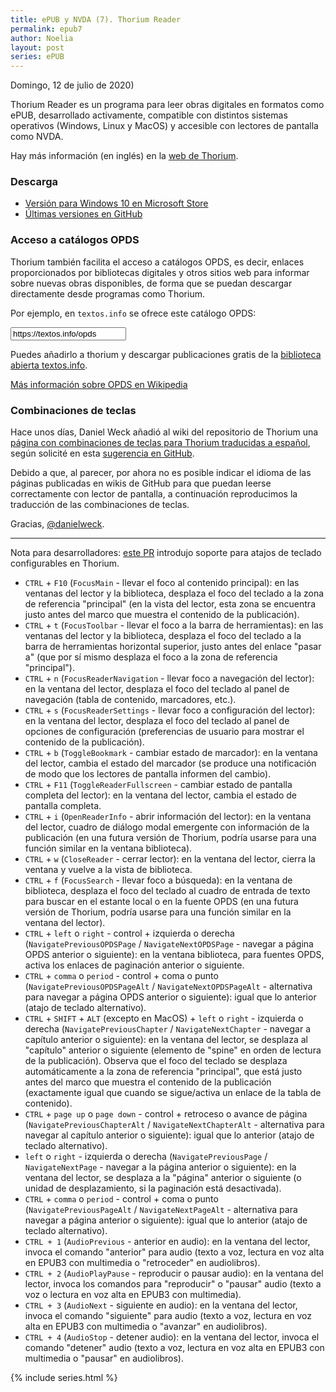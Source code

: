 ```yaml
---
title: ePUB y NVDA (7). Thorium Reader
permalink: epub7
author: Noelia
layout: post
series: ePUB
---
```


<footer>Domingo, 12 de julio de 2020)</footer>

Thorium Reader es un programa para leer obras digitales en formatos como ePUB, desarrollado activamente, compatible con distintos sistemas operativos (Windows, Linux y MacOS) y accesible con lectores de pantalla como NVDA.

Hay más información (en inglés) en la [web de Thorium](https://www.edrlab.org/software/thorium-reader/).

### Descarga ###

- [Versión para Windows 10 en Microsoft Store](https://bit.ly/thoriumreader-en)
- [Últimas versiones en GitHub](https://github.com/edrlab/thorium-reader/releases)

### Acceso a catálogos OPDS ###

Thorium también facilita el acceso a catálogos OPDS, es decir, enlaces proporcionados por bibliotecas digitales y otros sitios web para informar sobre nuevas obras disponibles, de forma que se puedan descargar directamente desde programas como Thorium.

Por ejemplo, en `textos.info` se ofrece este catálogo OPDS:

<input type="text" value="https://textos.info/opds" id="opds" readonly>

<p id="p"></p>

Puedes añadirlo a thorium y descargar publicaciones gratis de la [biblioteca abierta textos.info](https://www.textos.info/).

[Más información sobre OPDS en Wikipedia](https://es.wikipedia.org/wiki/OPDS)

### Combinaciones de teclas ###

Hace unos días, Daniel Weck añadió al wiki del repositorio de Thorium una [página con combinaciones de teclas para Thorium traducidas a español](https://github.com/edrlab/thorium-reader/wiki/Keyboard-shortcuts-(Spanish)), según solicité en esta [sugerencia en GitHub](https://github.com/edrlab/thorium-reader/issues/1019).

Debido a que, al parecer, por ahora no es posible indicar el idioma de las páginas publicadas en wikis de GitHub para que puedan leerse correctamente con lector de pantalla, a continuación reproducimos la traducción de las combinaciones de teclas.

Gracias, [@danielweck](https://github.com/danielweck).

---

Nota para desarrolladores: [este PR](https://github.com/readium/readium-desktop/pull/958) introdujo soporte para atajos de teclado configurables en Thorium.

* `CTRL` + `F10` (`FocusMain` - llevar el foco al contenido principal): en las ventanas del lector y la biblioteca, desplaza el foco del teclado a la zona de referencia "principal" (en la vista del lector, esta zona se encuentra justo antes del marco que muestra el contenido de la publicación).
* `CTRL` + `t` (`FocusToolbar` - llevar el foco a la barra de herramientas): en las ventanas del lector y la biblioteca, desplaza el foco del teclado a la barra de herramientas horizontal superior, justo antes del enlace "pasar a" (que por sí mismo desplaza el foco a la zona de referencia "principal").
* `CTRL` + `n` (`FocusReaderNavigation` - llevar foco a navegación del lector): en la ventana del lector, desplaza el foco del teclado al panel de navegación (tabla de contenido, marcadores, etc.).
* `CTRL` + `s` (`FocusReaderSettings` - llevar foco a configuración del lector): en la ventana del lector, desplaza el foco del teclado al panel de opciones de configuración (preferencias de usuario para mostrar el contenido de la publicación).
* `CTRL` + `b` (`ToggleBookmark` - cambiar estado de marcador): en la ventana del lector, cambia el estado del marcador (se produce una notificación de modo que los lectores de pantalla informen del cambio).
* `CTRL` + `F11` (`ToggleReaderFullscreen` - cambiar estado de pantalla completa del lector): en la ventana del lector, cambia el estado de pantalla completa.
* `CTRL` + `i` (`OpenReaderInfo` - abrir información del lector): en la ventana del lector, cuadro de diálogo modal emergente con información de la publicación (en una futura versión de Thorium, podría usarse para una función similar en la ventana biblioteca).
* `CTRL` + `w` (`CloseReader` - cerrar lector): en la ventana del lector, cierra la ventana y vuelve a la vista de biblioteca.
* `CTRL` + `f` (`FocusSearch` - llevar foco a búsqueda): en la ventana de biblioteca, desplaza el foco del teclado al cuadro de entrada de texto para buscar en el estante local o en la fuente OPDS (en una futura versión de Thorium, podría usarse para una función similar en la ventana del lector).
* `CTRL` + `left` o `right` - control + izquierda o derecha (`NavigatePreviousOPDSPage` / `NavigateNextOPDSPage` - navegar a página OPDS anterior o siguiente): en  la ventana biblioteca, para fuentes OPDS, activa los enlaces de paginación anterior o siguiente.
* `CTRL` + `comma` o `period` - control + coma o punto (`NavigatePreviousOPDSPageAlt` / `NavigateNextOPDSPageAlt` - alternativa para navegar a página OPDS anterior o siguiente): igual que lo anterior (atajo de teclado alternativo).
* `CTRL` + `SHIFT` + `ALT` (excepto en MacOS) + `left` o `right` - izquierda o derecha (`NavigatePreviousChapter` / `NavigateNextChapter` - navegar a capítulo anterior o siguiente): en la ventana del lector, se desplaza al "capítulo" anterior o siguiente (elemento de "spine" en orden de lectura de la publicación). Observa que el foco del teclado se desplaza automáticamente a la zona de referencia "principal", que está justo antes del marco que muestra el contenido de la publicación (exactamente igual que cuando se sigue/activa un enlace de la tabla de contenido).
* `CTRL` + `page up` o `page down` - control + retroceso o avance de página (`NavigatePreviousChapterAlt` / `NavigateNextChapterAlt` - alternativa para navegar al capítulo anterior o siguiente): igual que lo anterior (atajo de teclado alternativo).
* `left` o `right` - izquierda o derecha (`NavigatePreviousPage` / `NavigateNextPage` - navegar a la página anterior o siguiente): en la ventana del lector, se desplaza a la "página" anterior o siguiente (o unidad de desplazamiento, si la paginación está desactivada).
* `CTRL` + `comma` o `period` - control + coma o punto (`NavigatePreviousPageAlt` / `NavigateNextPageAlt` - alternativa para navegar a página anterior o siguiente): igual que lo anterior (atajo de teclado alternativo).
* `CTRL + 1` (`AudioPrevious` - anterior en audio): en la ventana del lector, invoca el comando "anterior" para audio (texto a voz, lectura en voz alta en EPUB3 con multimedia o "retroceder" en audiolibros).
* `CTRL + 2` (`AudioPlayPause` - reproducir o pausar audio): en la ventana del lector, invoca los comandos para "reproducir" o "pausar" audio (texto a voz o lectura en voz alta en EPUB3 con multimedia).
* `CTRL + 3` (`AudioNext` - siguiente en audio): en la ventana del lector, invoca el comando "siguiente" para audio (texto a voz, lectura en voz alta en EPUB3 con multimedia o "avanzar" en audiolibros).
* `CTRL + 4` (`AudioStop` - detener audio): en la ventana del lector, invoca el comando "detener" audio (texto a voz, lectura en voz alta en EPUB3 con multimedia o "pausar" en audiolibros).

<script src="scripts/opds.js"></script>

{% include series.html %}
